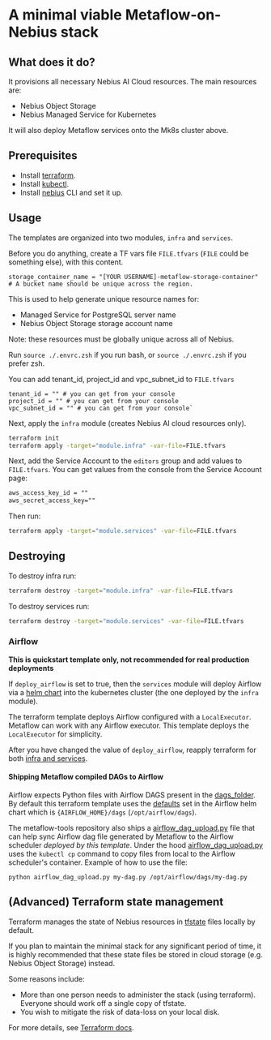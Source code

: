 # A minimal viable Metaflow-on-Nebius stack

## What does it do?

It provisions all necessary Nebius AI Cloud resources. The main resources are:

* Nebius Object Storage
* Nebius Managed Service for Kubernetes

It will also deploy Metaflow services onto the Mk8s cluster above.

## Prerequisites

* Install [terraform](https://learn.hashicorp.com/tutorials/terraform/install-cli).
* Install [kubectl](https://kubernetes.io/docs/tasks/tools/#kubectl).
* Install [nebius](https://docs.nebius.com/cli/quickstart/) CLI and set it up.

## Usage

The templates are organized into two modules, `infra` and `services`.

Before you do anything, create a TF vars file `FILE.tfvars` (`FILE` could be something else), with this content.

```text
storage_container_name = "[YOUR USERNAME]-metaflow-storage-container" # A bucket name should be unique across the region.
```

This is used to help generate unique resource names for:

* Managed Service for PostgreSQL server name
* Nebius Object Storage storage account name

Note: these resources must be globally unique across all of Nebius.

Run `source ./.envrc.zsh` if you run bash, or `source ./.envrc.zsh` if you prefer zsh.

You can add tenant_id, project_id and vpc_subnet_id to `FILE.tfvars`

```text
tenant_id = "" # you can get from your console
project_id = "" # you can get from your console
vpc_subnet_id = "" # you can get from your console`
```

Next, apply the `infra` module (creates Nebius AI cloud resources only).

```bash
terraform init  
terraform apply -target="module.infra" -var-file=FILE.tfvars
```

Next, add the Service Account to the `editors` group and add values to `FILE.tfvars`. You can get values from the console from the Service Account page:

```txt
aws_access_key_id = ""
aws_secret_access_key=""
```

Then run:

```bash
terraform apply -target="module.services" -var-file=FILE.tfvars
```

## Destroying

To destroy infra run:

```bash
terraform destroy -target="module.infra" -var-file=FILE.tfvars
```

To destroy services run:

```bash
terraform destroy -target="module.services" -var-file=FILE.tfvars
```

### Airflow

**This is quickstart template only, not recommended for real production deployments**

If `deploy_airflow` is set to true, then the `services` module will deploy Airflow via a [helm chart](https://airflow.apache.org/docs/helm-chart/stable/index.html) into the kubernetes cluster (the one deployed by the `infra` module). 

The terraform template deploys Airflow configured with a `LocalExecutor`. Metaflow can work with any Airflow executor. This template deploys the `LocalExecutor` for simplicity.

After you have changed the value of `deploy_airflow`, reapply terraform for both [infra and services](#usage).

#### Shipping Metaflow compiled DAGs to Airflow
Airflow expects Python files with Airflow DAGS present in the [dags_folder](https://airflow.apache.org/docs/apache-airflow/2.2.0/configurations-ref.html#dags-folder). By default this terraform template uses the [defaults](https://airflow.apache.org/docs/helm-chart/stable/parameters-ref.html#airflow) set in the Airflow helm chart which is `{AIRFLOW_HOME}/dags` (`/opt/airflow/dags`).

The metaflow-tools repository also ships a [airflow_dag_upload.py](../../scripts/airflow_dag_upload.py) file that can help sync Airflow dag file generated by Metaflow to the Airflow scheduler _deployed by this template_. Under the hood [airflow_dag_upload.py](../../scripts/airflow_dag_upload.py) uses the `kubectl cp` command to copy files from local to the Airflow scheduler's container. Example of how to use the file:
```
python airflow_dag_upload.py my-dag.py /opt/airflow/dags/my-dag.py
```

## (Advanced) Terraform state management

Terraform manages the state of Nebius resources in [tfstate](https://www.terraform.io/language/state) files locally by default.

If you plan to maintain the minimal stack for any significant period of time, it is highly
recommended that these state files be stored in cloud storage (e.g. Nebius Object Storage) instead.

Some reasons include:

* More than one person needs to administer the stack (using terraform). Everyone should work off
  a single copy of tfstate.
* You wish to mitigate the risk of data-loss on your local disk.

For more details, see [Terraform docs](https://www.terraform.io/language/settings/backends/configuration).
